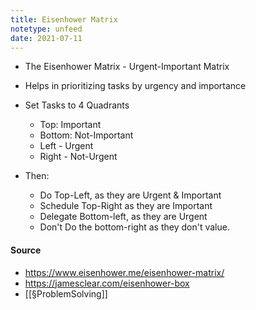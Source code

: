 ```yaml
---
title: Eisenhower Matrix
notetype: unfeed
date: 2021-07-11
---
```


- The Eisenhower Matrix - Urgent-Important Matrix
- Helps in prioritizing tasks by urgency and importance
- Set Tasks to 4 Quadrants 
	- Top: Important 
	- Bottom: Not-Important 
	- Left - Urgent 
	- Right - Not-Urgent

- Then: 
	- Do Top-Left, as they are Urgent & Important
	- Schedule Top-Right as they are Important
	- Delegate Bottom-left, as they are Urgent
	- Don't Do the bottom-right as they don't value.


#### Source
- https://www.eisenhower.me/eisenhower-matrix/
- https://jamesclear.com/eisenhower-box
- [[§ProblemSolving]]